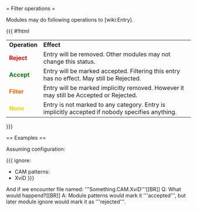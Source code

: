 = Filter operations =

Modules may do following operations to [wiki:Entry].

{{{
#!html
<table class="wiki">
<tr>
  <td><strong>Operation</strong></td>
  <td><strong>Effect</strong></td>
</tr><tr>
  <td><div style="color:red; font-weight: bold">Reject</div></td>
  <td>Entry will be removed. Other modules may not change this status.</td>
</tr><tr>
  <td><div style="color:green; font-weight: bold">Accept</div></td>
  <td>Entry will be marked accepted. Filtering this entry has no effect. May still be Rejected.</td>
</tr><tr>
  <td><div style="color:#ff6000; font-weight: bold">Filter</div></td>
  <td>Entry will be marked implicitly removed. However it may still be Accepted or Rejected.</td>
</tr><tr>
  <td><div style="color:#ffcc00; font-weight: bold">None</div></td>
  <td>Entry is not marked to any category. Entry is implicitly accepted if nobody specifies anything.</td>
</tr>
</table>
}}}


== Examples ==

Assuming configuration:

{{{
ignore:
  - CAM
patterns:
  - XviD
}}}

And if we encounter file named: '''Something.CAM.XviD'''[[BR]]
Q: What would happend?[[BR]]
A: Module patterns would mark it '''accepted''', but later module ignore would mark it as '''rejected'''.
